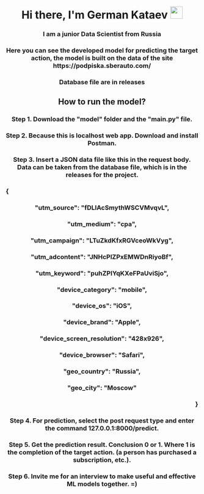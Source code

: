 <h1 align="center">Hi there, I'm German Kataev 
<img src="https://github.com/blackcater/blackcater/raw/main/images/Hi.gif" height="32"/></h1>
<h3 align="center">I am a junior Data Scientist from Russia</h3>
<h3 align="center">Here you can see the developed model for predicting the target action, the model is built on the data of the site https://podpiska.sberauto.com/</h3>
<h3 align="center">Database file are in releases</h3>
<h2 align="center">How to run the model?</h2>
<h3 align="center">Step 1. Download the "model" folder and the "main.py" file.</h3>
<h3 align="center">Step 2. Because this is localhost web app. Download and install Postman.</h3>
<h3 align="center">Step 3. Insert a JSON data file like this in the request body. Data can be taken from the database file, which is in the releases for the project.</h3>
<h3 align="left">{</h3>
<h3 align="center">"utm_source": "fDLlAcSmythWSCVMvqvL",</h3>
<h3 align="center">"utm_medium": "cpa",</h3>
    <h3 align="center">"utm_campaign": "LTuZkdKfxRGVceoWkVyg",</h3>
    <h3 align="center">"utm_adcontent": "JNHcPlZPxEMWDnRiyoBf",</h3>
    <h3 align="center">"utm_keyword": "puhZPIYqKXeFPaUviSjo",</h3>
    <h3 align="center">"device_category": "mobile",</h3>
    <h3 align="center">"device_os": "iOS",</h3>
    <h3 align="center">"device_brand": "Apple",</h3>
    <h3 align="center">"device_screen_resolution": "428x926",</h3>
    <h3 align="center">"device_browser": "Safari",</h3>
    <h3 align="center">"geo_country": "Russia",</h3>
    <h3 align="center">"geo_city": "Moscow"</h3>
<h3 align="right">}</h3>
<h3 align="center">Step 4. For prediction, select the post request type and enter the command 127.0.0.1:8000/predict.</h3>
<h3 align="center">Step 5. Get the prediction result. Conclusion 0 or 1. Where 1 is the completion of the target action. (a person has purchased a subscription, etc.).</h3>
<h3 align="center">Step 6. Invite me for an interview to make useful and effective ML models together. =) </h3>

